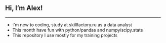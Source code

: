 ## Hi, I’m Alex!
----
- I'm new to coding, study at skillfactory.ru as a data analyst
- This month have fun with python/pandas and numpy/scipy.stats
- This repository I use mostly for my training projects

